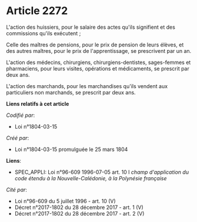 # Article 2272

L'action des huissiers, pour le salaire des actes qu'ils signifient et des commissions qu'ils exécutent ;

Celle des maîtres de pensions, pour le prix de pension de leurs élèves, et des autres maîtres, pour le prix de
l'apprentissage, se prescrivent par un an.

L'action des médecins, chirurgiens, chirurgiens-dentistes, sages-femmes et pharmaciens, pour leurs visites, opérations et
médicaments, se prescrit par deux ans.

L'action des marchands, pour les marchandises qu'ils vendent aux particuliers non marchands, se prescrit par deux ans.

**Liens relatifs à cet article**

_Codifié par_:

  - Loi n°1804-03-15

_Créé par_:

  - Loi n°1804-03-15 promulguée le 25 mars 1804

**Liens**:

  - SPEC_APPLI: Loi n°96-609 1996-07-05 art. 10 I *champ d'application du code étendu à la Nouvelle-Calédonie, à la Polynésie française*

_Cité par_:

  - Loi n°96-609 du 5 juillet 1996 - art. 10 (V)
  - Décret n°2017-1802 du 28 décembre 2017 - art. 1 (V)
  - Décret n°2017-1802 du 28 décembre 2017 - art. 2 (V)
